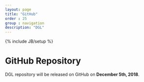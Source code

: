 ```yaml
---
layout: page
title: "GitHub"
order : 25
group : navigation
description: "DGL"
---
```

{% include JB/setup %}

# GitHub Repository

DGL repository will be released on GitHub on **December 5th, 2018**.
